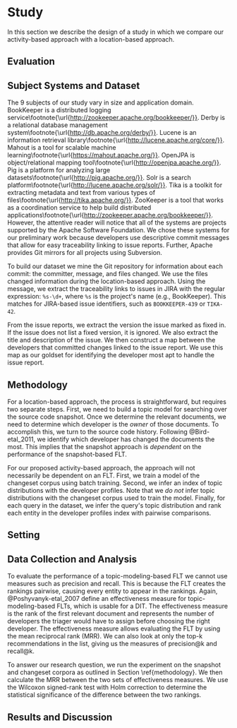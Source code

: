 # Study

In this section we describe the design of a study in which we compare our
activity-based approach with a location-based approach.

## Evaluation

## Subject Systems and Dataset


The 9 subjects of our study vary in size and application domain.
BookKeeper is a distributed logging service\footnote{\url{http://zookeeper.apache.org/bookkeeper/}}.
Derby is a relational database management system\footnote{\url{http://db.apache.org/derby/}}.
Lucene is an information retrieval library\footnote{\url{http://lucene.apache.org/core/}}.
Mahout is a tool for scalable machine learning\footnote{\url{https://mahout.apache.org/}}.
OpenJPA is object/relational mapping tool\footnote{\url{http://openjpa.apache.org/}}.
Pig is a platform for analyzing large datasets\footnote{\url{http://pig.apache.org/}}.
Solr is a search platform\footnote{\url{http://lucene.apache.org/solr/}}.
Tika is a toolkit for extracting metadata and text from various types of files\footnote{\url{http://tika.apache.org/}}.
ZooKeeper is a tool that works as a coordination service to help build distributed applications\footnote{\url{http://zookeeper.apache.org/bookkeeper/}}.
However, the attentive reader will notice that all of the systems are projects
supported by the Apache Software Foundation.
We chose these systems for our preliminary work because developers use
descriptive commit messages that allow for easy traceability linking to issue
reports. Further, Apache provides Git mirrors for all projects using
Subversion.

To build our dataset we mine the Git repository for information about each
commit: the committer, message, and files changed. We use the files changed
information during the location-based approach. Using the message, we extract
the traceability links to issues in JIRA with the regular expression: `%s-\d+`,
where `%s` is the project's name (e.g., BookKeeper). This matches for
JIRA-based issue identifiers, such as `BOOKKEEPER-439` or `TIKA-42`.

From the issue reports, we extract the version the issue marked as fixed in. If
the issue does not list a fixed version, it is ignored. We also extract the
title and description of the issue. We then construct a map between the
developers that committed changes linked to the issue report. We use this map
as our goldset for identifying the developer most apt to handle the issue
report.


## Methodology

For a location-based approach, the process is straightforward, but requires two
separate steps. First, we need to build a topic model for searching over the
source code snapshot. Once we determine the relevant documents, we need to
determine which developer is the *owner* of those documents. To accomplish
this, we turn to the source code history. Following @Bird-etal_2011, we
identify which developer has changed the documents the most. This implies that
the snapshot approach is *dependent* on the performance of the snapshot-based
FLT.

For our proposed activity-based approach, the approach will not necessarily be
dependent on an FLT. First, we train a model of the changeset corpus using
batch training.  Second, we infer an index of topic distributions with the
developer profiles.  Note that we *do not* infer topic distributions with the
changeset corpus used to train the model. Finally, for each query in the
dataset, we infer the query's topic distribution and rank each entity in the
developer profiles index with pairwise comparisons.

## Setting

## Data Collection and Analysis

To evaluate the performance of a topic-modeling-based FLT we cannot use
measures such as precision and recall. This is because the FLT creates the
rankings pairwise, causing every entity to appear in the rankings. Again,
@Poshyvanyk-etal_2007 define an effectiveness measure for topic-modeling-based
FLTs, which is usable for a DIT. The effectiveness measure is the rank
of the first relevant document and represents the number of developers the
triager would have to assign before choosing the right developer. The
effectiveness measure allows evaluating the FLT by using the mean reciprocal
rank (MRR). We can also look at only the top-k recommendations in the list,
giving us the measures of precision@k and recall@k.

To answer our research question, we run the experiment on the snapshot and
changeset corpora as outlined in Section \ref{methodology}. We then calculate
the MRR between the two sets of effectiveness measures. We use the Wilcoxon
signed-rank test with Holm correction to determine the statistical significance
of the difference between the two rankings.

## Results and Discussion

